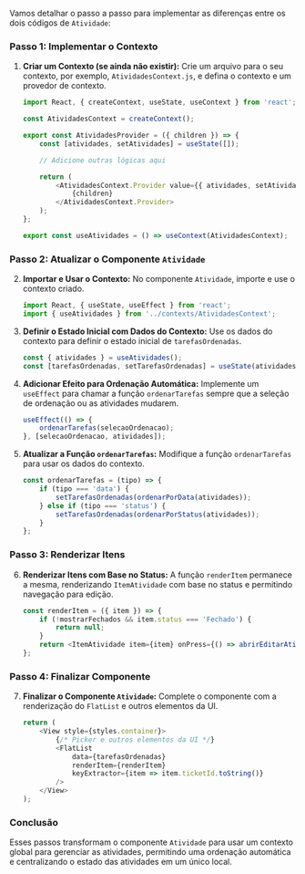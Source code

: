 Vamos detalhar o passo a passo para implementar as diferenças entre os dois códigos de `Atividade`:

### Passo 1: Implementar o Contexto

1. **Criar um Contexto (se ainda não existir):**
   Crie um arquivo para o seu contexto, por exemplo, `AtividadesContext.js`, e defina o contexto e um provedor de contexto.

   ```javascript
   import React, { createContext, useState, useContext } from 'react';

   const AtividadesContext = createContext();

   export const AtividadesProvider = ({ children }) => {
       const [atividades, setAtividades] = useState([]);

       // Adicione outras lógicas aqui

       return (
           <AtividadesContext.Provider value={{ atividades, setAtividades }}>
               {children}
           </AtividadesContext.Provider>
       );
   };

   export const useAtividades = () => useContext(AtividadesContext);
   ```

### Passo 2: Atualizar o Componente `Atividade`

2. **Importar e Usar o Contexto:**
   No componente `Atividade`, importe e use o contexto criado.

   ```javascript
   import React, { useState, useEffect } from 'react';
   import { useAtividades } from '../contexts/AtividadesContext';
   ```

3. **Definir o Estado Inicial com Dados do Contexto:**
   Use os dados do contexto para definir o estado inicial de `tarefasOrdenadas`.

   ```javascript
   const { atividades } = useAtividades();
   const [tarefasOrdenadas, setTarefasOrdenadas] = useState(atividades);
   ```

4. **Adicionar Efeito para Ordenação Automática:**
   Implemente um `useEffect` para chamar a função `ordenarTarefas` sempre que a seleção de ordenação ou as atividades mudarem.

   ```javascript
   useEffect(() => {
       ordenarTarefas(selecaoOrdenacao);
   }, [selecaoOrdenacao, atividades]);
   ```

5. **Atualizar a Função `ordenarTarefas`:**
   Modifique a função `ordenarTarefas` para usar os dados do contexto.

   ```javascript
   const ordenarTarefas = (tipo) => {
       if (tipo === 'data') {
           setTarefasOrdenadas(ordenarPorData(atividades));
       } else if (tipo === 'status') {
           setTarefasOrdenadas(ordenarPorStatus(atividades));
       }
   };
   ```

### Passo 3: Renderizar Itens

6. **Renderizar Itens com Base no Status:**
   A função `renderItem` permanece a mesma, renderizando `ItemAtividade` com base no status e permitindo navegação para edição.

   ```javascript
   const renderItem = ({ item }) => {
       if (!mostrarFechados && item.status === 'Fechado') {
           return null;
       }
       return <ItemAtividade item={item} onPress={() => abrirEditarAtividade(item)} />;
   };
   ```

### Passo 4: Finalizar Componente

7. **Finalizar o Componente `Atividade`:**
   Complete o componente com a renderização do `FlatList` e outros elementos da UI.

   ```javascript
   return (
       <View style={styles.container}>
           {/* Picker e outros elementos da UI */}
           <FlatList
               data={tarefasOrdenadas}
               renderItem={renderItem}
               keyExtractor={item => item.ticketId.toString()}
           />
       </View>
   );
   ```

### Conclusão

Esses passos transformam o componente `Atividade` para usar um contexto global para gerenciar as atividades, permitindo uma ordenação automática e centralizando o estado das atividades em um único local.